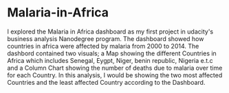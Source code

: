 # Malaria-in-Africa
I explored the Malaria in Africa dashboard as my first project in udacity's business analysis Nanodegree program.
The dashboard showed how countries in africa were affected by malaria from 2000 to 2014.
The dashbord contained two visuals; a Map showing the different Countries in Africa which includes Senegal, Eygpt, Niger, benin republic, Nigeria e.t.c and a Column Chart showing the number of deaths due to malaria over time for each Country.
In this analysis, I would be showing the two most affected Countries and the least affected Country according to the Dashboard.
